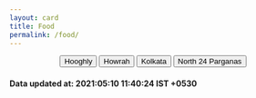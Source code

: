 ```yaml
---
layout: card
title: Food
permalink: /food/
---
```

<div align="center">
 <div class="btn-group">
<a href="{{ "/food/Hooghly" | relative_url}}" class="button"><button>Hooghly</button></a>
<a href="{{ "/food/Howrah" | relative_url}}" class="button"><button>Howrah</button></a>
<a href="{{ "/food/Kolkata" | relative_url}}" class="button"><button>Kolkata</button></a>
<a href="{{ "/food/North-24-Parganas" | relative_url}}" class="button"><button>North 24 Parganas</button></a>
</div>
</div>
<h4> Data updated at: 2021:05:10 11:40:24 IST +0530 </h4>